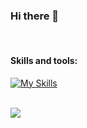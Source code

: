 ### Hi there 👋

<br/>

#### Skills and tools:

[![My Skills](https://skillicons.dev/icons?i=androidstudio,angular,atom,aws,azure,bash,bootstrap,c,cs,cpp,css,docker,dotnet,dynamodb,eclipse,express,firebase,gcp,git,github,gtk,heroku,hibernate,html,idea,java,js,jenkins,jquery,kubernetes,linux,lua,md,maven,mongodb,mysql,nginx,nodejs,nuxtjs,postgres,py,qt,spring,sqlite,svelte,swift,ts,vue&perline=16)](https://skillicons.dev)
<br/>
<br/>

![](https://komarev.com/ghpvc/?username=your-github-sedrakpc&&color=blueviolet&style=flat-square)

<!--
**sedrakpc/sedrakpc** is a ✨ _special_ ✨ repository because its `README.md` (this file) appears on your GitHub profile.

Here are some ideas to get you started:

- 🔭 I’m currently working on ...
- 🌱 I’m currently learning ...
- 👯 I’m looking to collaborate on ...
- 🤔 I’m looking for help with ...
- 💬 Ask me about ...
- 📫 How to reach me: ...
- 😄 Pronouns: ...
- ⚡ Fun fact: ...
-->
